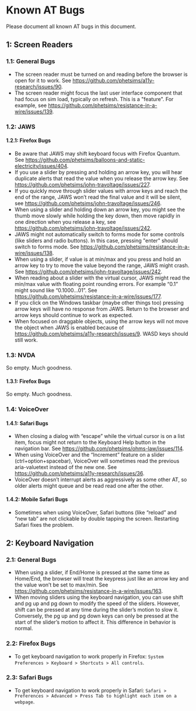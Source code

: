 # Known AT Bugs

Please document all known AT bugs in this document.

## 1: Screen Readers

### 1.1: General Bugs

* The screen reader must be turned on and reading before the browser is open for it to work. See https://github.com/phetsims/a11y-research/issues/90.
* The screen reader might focus the last user interface component that had focus on sim load, typically on refresh. This is a "feature". For example, see https://github.com/phetsims/resistance-in-a-wire/issues/139.

### 1.2: JAWS

#### 1.2.1: Firefox Bugs

* Be aware that JAWS may shift keyboard focus with Firefox Quantum. See https://github.com/phetsims/balloons-and-static-electricity/issues/404.
* If you use a slider by pressing and holding an arrow key, you will hear duplicate alerts that read the value when you release the arrow key. See https://github.com/phetsims/john-travoltage/issues/227.
* If you quickly move through slider values with arrow keys and reach the end of the range, JAWS won’t read the final value and it will be silent, see https://github.com/phetsims/john-travoltage/issues/246.
* When using a slider and holding down an arrow key, you might see the thumb move slowly while holding the key down, then move rapidly in one direction when you release a key, see https://github.com/phetsims/john-travoltage/issues/242.
* JAWS might not automatically switch to forms mode for some controls (like sliders and radio buttons). In this case, pressing "enter" should switch to forms mode. See https://github.com/phetsims/resistance-in-a-wire/issues/138.
* When using a slider, if value is at min/max and you press and hold an arrow key to try to move the value beyond the range, JAWS might crash. See https://github.com/phetsims/john-travoltage/issues/242.
* When reading about a slider with the virtual cursor, JAWS might read the min/max value with floating point rounding errors. For example “0.1” might sound like “0.1000...01”. See https://github.com/phetsims/resistance-in-a-wire/issues/177.
* If you click on the Windows taskbar (maybe other things too) pressing arrow keys will have no response from JAWS. Return to the browser and arrow keys should continue to work as expected.
* When focused on draggable objects, using the arrow keys will not move the object when JAWS is enabled because of https://github.com/phetsims/a11y-research/issues/9. WASD keys should still work.

### 1.3: NVDA

So empty. Much goodness.

#### 1.3.1: Firefox Bugs

So empty. Much goodness.

### 1.4: VoiceOver

#### 1.4.1: Safari Bugs

* When closing a dialog with “escape” while the virtual cursor is on a list item, focus might not return to the Keyboard Help button in the navigation bar. See https://github.com/phetsims/ohms-law/issues/114.
* When using VoiceOver and the “Increment” feature on a slider (ctrl+option+spacebar), VoiceOver will sometimes read the previous aria-valuetext instead of the new one. See https://github.com/phetsims/a11y-research/issues/36.
* VoiceOver doesn’t interrupt alerts as aggressively as some other AT, so older alerts might queue and be read read one after the other.

#### 1.4.2: Mobile Safari Bugs

* Sometimes when using VoiceOver, Safari buttons (like “reload” and “new tab” are not clickable by double tapping the screen. Restarting Safari fixes the problem.

## 2: Keyboard Navigation

### 2.1: General Bugs

* When using a slider, if End/Home is pressed at the same time as Home/End, the browser will treat the keypress just like an arrow key and the value won’t be set to max/min. See https://github.com/phetsims/resistance-in-a-wire/issues/163.
* When moving sliders using the keyboard navigation, you can use shift and pg up and pg down to modify the speed of the sliders. However, shift can be pressed at any time during the slider’s motion to slow it. Conversely, the pg up and pg down keys can only be pressed at the start of the slider’s motion to affect it. This difference in behavior is normal.

### 2.2: Firefox Bugs

* To get keyboard navigation to work properly in Firefox: `System Preferences > Keyboard > Shortcuts > All controls`.

### 2.3: Safari Bugs

* To get keyboard navigation to work properly in Safari: `Safari > Preferences > Advanced > Press Tab to highlight each item on a webpage`.

